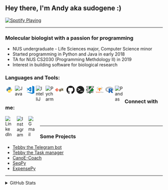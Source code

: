 ## Hey there, I'm Andy aka sudogene :)

[<img src="https://spotify-github-profile.vercel.app/api/view?uid=21rfovexe3lbfrvksor6ke4hy&cover_image=true&theme=novatorem" alt="Spotify Playing" width="350" />](https://open.spotify.com/user/21rfovexe3lbfrvksor6ke4hy)

---

### Molecular biologist with a passion for programming
- NUS undergraduate - Life Sciences major, Computer Science minor
- Started programming in Python and Java in early 2018
- TA for NUS CS2030 (Programming Methdology II) in 2019
- Interest in building software for biological research

### Languages and Tools:
[<img align="left" alt="Python" width="26px" src="https://raw.githubusercontent.com/github/explore/80688e429a7d4ef2fca1e82350fe8e3517d3494d/topics/python/python.png" style="float: left; margin-right: 5px;"/>][github]

[<img align="left" alt="Java" width="26px" src="https://raw.githubusercontent.com/abranhe/programming-languages-logos/master/src/java/java.png" style="float: left; margin-right: 10px;"/>][github]

[<img align="left" alt="VSCode" width="26px" src="https://raw.githubusercontent.com/github/explore/80688e429a7d4ef2fca1e82350fe8e3517d3494d/topics/visual-studio-code/visual-studio-code.png" style="float: left; margin-right: 5px;"/>][github]

[<img align="left" alt="IntelliJ" width="26px" src="https://upload.wikimedia.org/wikipedia/commons/thumb/d/d5/IntelliJ_IDEA_Logo.svg/512px-IntelliJ_IDEA_Logo.svg.png" style="float: left; margin-right: 5px;"/>][github]

[<img align="left" alt="Pycharm" width="26px" src="https://upload.wikimedia.org/wikipedia/commons/thumb/a/a1/PyCharm_Logo.svg/512px-PyCharm_Logo.svg.png" style="float: left; margin-right: 5px;"/>][github]

[<img align="left" alt="Git" width="26px" src="https://raw.githubusercontent.com/github/explore/80688e429a7d4ef2fca1e82350fe8e3517d3494d/topics/git/git.png" style="float: left; margin-right: 10px;"/>][github]

[<img align="left" alt="Github" width="26px" src="https://raw.githubusercontent.com/github/explore/78df643247d429f6cc873026c0622819ad797942/topics/github/github.png" style="float: left; margin-right: 5px;"/>][github]

[<img align="left" alt="Terminal" width="26px" src="https://raw.githubusercontent.com/github/explore/80688e429a7d4ef2fca1e82350fe8e3517d3494d/topics/terminal/terminal.png" style="float: left; margin-right: 5px;"/>][github]

[<img align="left" alt="Vim" width="26px" src="https://raw.githubusercontent.com/github/explore/80688e429a7d4ef2fca1e82350fe8e3517d3494d/topics/vim/vim.png" style="float: left; margin-right: 5px;"/>][github]

[<img align="left" alt="Tensorflow" width="26px" src="https://raw.githubusercontent.com/github/explore/80688e429a7d4ef2fca1e82350fe8e3517d3494d/topics/tensorflow/tensorflow.png" style="float: left; margin-right: 5px;"/>][github]

[<img align="left" alt="R" width="26px" src="https://raw.githubusercontent.com/github/explore/80688e429a7d4ef2fca1e82350fe8e3517d3494d/topics/r/r.png" style="float: left; margin-right: 5px;"/>][github]

[<img align="left" alt="Pandas" width="26px" src="https://cdn.shortpixel.ai/spai/w_300+q_lossy+ret_img+to_webp/https://www.numfocus.org/wp-content/uploads/2016/07/pandas-logo-300.png" style="float: left; margin-right: 5px;"/>][github]

<br>

### Connect with me:

[<img align="left" alt="LinkedIn" width="22px" src="https://cdn.jsdelivr.net/npm/simple-icons@v3/icons/linkedin.svg" style="float: left; margin-right: 15px;"/>][linkedin]

[<img align="left" alt="Instagram" width="22px" src="https://cdn.jsdelivr.net/npm/simple-icons@v3/icons/instagram.svg" style="float: left; margin-right: 15px;"/>][instagram]

[<img align="left" alt="Gmail" width="22px" src="https://cdn.jsdelivr.net/npm/simple-icons@3.12.4/icons/gmail.svg" style="float: left; margin-right: 15px;"/>][gmail]

<br>

---
### Some Projects

  * [Tebby the Telegram bot](https://sudogene.github.io/Telegram-Bot/)
  * [Tebby the Task manager](https://sudogene.github.io/ip/)
  * [CanoE-Coach](https://ay2021s1-cs2103-f10-1.github.io/tp/)
  * [SeqPy](https://github.com/sudogene/SeqPy)
  * [ExpensePy](https://github.com/sudogene/ExpensePy)
---

<details>
  <summary>GitHub Stats</summary>

  <img align="left" alt="sudogene's GitHub Stats" src="https://github-readme-stats.vercel.app/api?username=sudogene&show_icons=true" />

</details>


[linkedin]: https://www.linkedin.com/in/andy-wjl/
[instagram]: https://www.instagram.com/breakfastsearch/
[gmail]: mailto:wujialun.andy@gmail.com
[github]: https://www.github.com/sudogene

